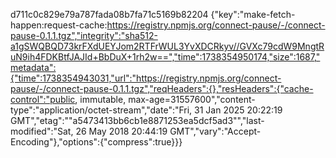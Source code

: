 
d711c0c829e79a787fada08b7fa71c5169b82204	{"key":"make-fetch-happen:request-cache:https://registry.npmjs.org/connect-pause/-/connect-pause-0.1.1.tgz","integrity":"sha512-a1gSWQBQD73krFXdUEYJom2RTFrWUL3YvXDCRkyv//GVXc79cdW9MngtRuN9ih4FDKBtfJAJId+BbDuX+1rh2w==","time":1738354950174,"size":1687,"metadata":{"time":1738354943031,"url":"https://registry.npmjs.org/connect-pause/-/connect-pause-0.1.1.tgz","reqHeaders":{},"resHeaders":{"cache-control":"public, immutable, max-age=31557600","content-type":"application/octet-stream","date":"Fri, 31 Jan 2025 20:22:19 GMT","etag":"\"a5473413bb6cb1e8871253ea5dcf5ad3\"","last-modified":"Sat, 26 May 2018 20:44:19 GMT","vary":"Accept-Encoding"},"options":{"compress":true}}}